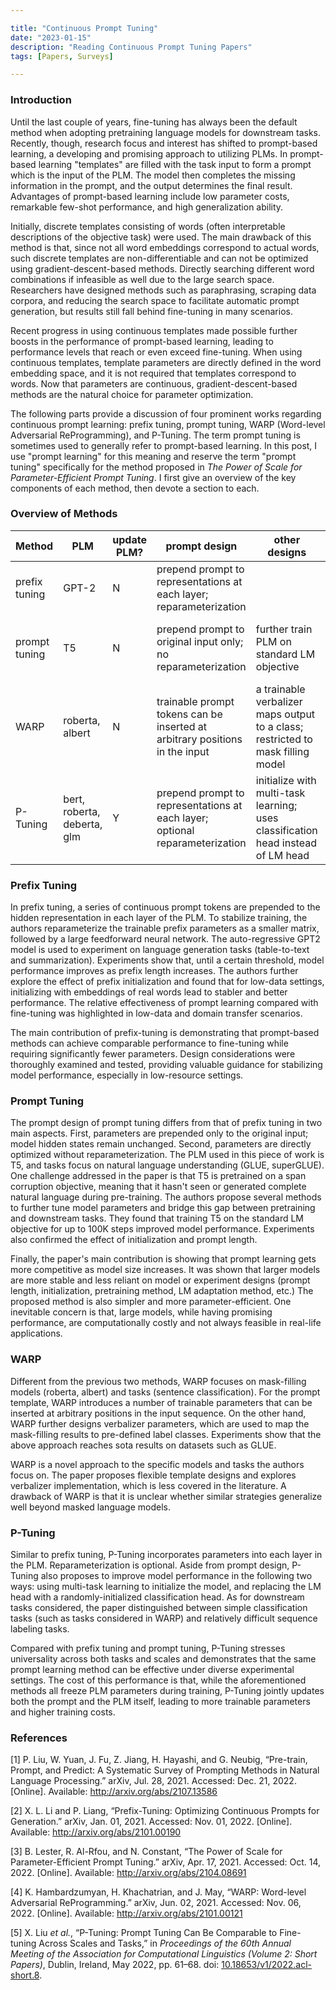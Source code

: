 ```yaml
---

title: "Continuous Prompt Tuning"
date: "2023-01-15"
description: "Reading Continuous Prompt Tuning Papers"
tags: [Papers, Surveys]

---
```


### Introduction

Until the last couple of years, fine-tuning has always been the default method when adopting pretraining language models for downstream tasks. Recently, though, research focus and interest has shifted to prompt-based learning, a developing and promising approach to utilizing PLMs. In prompt-based learning "templates" are filled with the task input to form a prompt which is the input of the PLM. The model then completes the missing information in the prompt, and the output determines the final result. Advantages of prompt-based learning include low parameter costs, remarkable few-shot performance, and high generalization ability.

Initially, discrete templates consisting of words (often interpretable descriptions of the objective task) were used. The main drawback of this method is that, since not all word embeddings correspond to actual words, such discrete templates are non-differentiable and can not be optimized using gradient-descent-based methods. Directly searching different word combinations if infeasible as well due to the large search space. Researchers have designed methods such as paraphrasing, scraping data corpora, and reducing the search space to facilitate automatic prompt generation, but results still fall behind fine-tuning in many scenarios.

Recent progress in using continuous templates made possible further boosts in the performance of prompt-based learning, leading to performance levels that reach or even exceed fine-tuning. When using continuous templates, template parameters are directly defined in the word embedding space, and it is not required that templates correspond to words. Now that parameters are continuous, gradient-descent-based methods are the natural choice for parameter optimization.

The following parts provide a discussion of four prominent works regarding continuous prompt learning: prefix tuning, prompt tuning, WARP (Word-level Adversarial ReProgramming), and P-Tuning. The term prompt tuning is sometimes used to generally refer to prompt-based learning. In this post, I use "prompt learning" for this meaning and reserve the term "prompt tuning" specifically for the method proposed in *The Power of Scale for Parameter-Efficient Prompt Tuning*. I first give an overview of the key components of each method, then devote a section to each.



### Overview of Methods

| Method        | PLM                         | update PLM? | prompt design                                                | other designs                                                | tasks                                                |
| ------------- | --------------------------- | ----------- | ------------------------------------------------------------ | ------------------------------------------------------------ | ---------------------------------------------------- |
| prefix tuning | GPT-2                       | N           | prepend prompt to representations at each layer; reparameterization |                                                              | table-to-text; summarization                         |
| prompt tuning | T5                          | N           | prepend prompt to original input only; no reparameterization | further train PLM on standard LM objective                   | natural language understanding (GLUE, superGLUE)     |
| WARP          | roberta, albert             | N           | trainable prompt tokens can be inserted at arbitrary positions in the input | a trainable verbalizer maps output to a class; restricted to mask filling model | sentence / sentence pair classification (GLUE, etc.) |
| P-Tuning      | bert, roberta, deberta, glm | Y           | prepend prompt to representations at each layer; optional reparameterization | initialize with multi-task learning; uses classification head instead of LM head | classification; sequence labeling                    |



### Prefix Tuning

In prefix tuning, a series of continuous prompt tokens are prepended to the hidden representation in each layer of the PLM. To stabilize training, the authors reparameterize the trainable prefix parameters as a smaller matrix, followed by a large feedforward neural network. The auto-regressive GPT2 model is used to experiment on language generation tasks (table-to-text and summarization). Experiments show that, until a certain threshold, model performance improves as prefix length increases. The authors further explore the effect of prefix initialization and found that for low-data settings, initializing with embeddings of real words lead to stabler and better performance. The relative effectiveness of prompt learning compared with fine-tuning was highlighted in low-data and domain transfer scenarios.

The main contribution of prefix-tuning is demonstrating that prompt-based methods can achieve comparable performance to fine-tuning while requiring significantly fewer parameters. Design considerations were thoroughly examined and tested, providing valuable guidance for stabilizing model performance, especially in low-resource settings.



### Prompt Tuning

The prompt design of prompt tuning differs from that of prefix tuning in two main aspects. First, parameters are prepended only to the original input; model hidden states remain unchanged. Second, parameters are directly optimized without reparameterization. The PLM used in this piece of work is T5, and tasks focus on natural language understanding (GLUE, superGLUE). One challenge addressed in the paper is that T5 is pretrained on a span corruption objective, meaning that it hasn't seen or generated complete natural language during pre-training. The authors propose several methods to further tune model parameters and bridge this gap between pretraining and downstream tasks. They found that training T5 on the standard LM objective for up to 100K steps improved model performance. Experiments also confirmed the effect of initialization and prompt length.

Finally, the paper's main contribution is showing that prompt learning gets more competitive as model size increases. It was shown that larger models are more stable and less reliant on model or experiment designs (prompt length, initialization, pretraining method, LM adaptation method, etc.) The proposed method is also simpler and more parameter-efficient. One inevitable concern is that, large models, while having promising performance, are computationally costly and not always feasible in real-life applications.



### WARP

Different from the previous two methods, WARP focuses on mask-filling models (roberta, albert) and tasks (sentence classification).  For the prompt template, WARP introduces a number of trainable parameters that can be inserted at arbitrary positions in the input sequence. On the other hand, WARP further designs verbalizer parameters, which are used to map the mask-filling results to pre-defined label classes. Experiments show that the above approach reaches sota results on datasets such as GLUE.

WARP is a novel approach to the specific models and tasks the authors focus on. The paper proposes flexible template designs and explores verbalizer implementation, which is less covered in the literature. A drawback of WARP is that it is unclear whether similar strategies generalize well beyond masked language models.



### P-Tuning

Similar to prefix tuning, P-Tuning incorporates parameters into each layer in the PLM. Reparameterization is optional. Aside from prompt design, P-Tuning also proposes to improve model performance in the following two ways: using multi-task learning to initialize the model, and replacing the LM head with a randomly-initialized classification head. As for downstream tasks considered, the paper distinguished between simple classification tasks (such as tasks considered in WARP) and relatively difficult sequence labeling tasks.

Compared with prefix tuning and prompt tuning, P-Tuning stresses universality across both tasks and scales and demonstrates that the same prompt learning method can be effective under diverse experimental settings. The cost of this performance is that, while the aforementioned methods all freeze PLM parameters during training, P-Tuning jointly updates both the prompt and the PLM itself, leading to more trainable parameters and higher training costs.



### References

[1] P. Liu, W. Yuan, J. Fu, Z. Jiang, H. Hayashi, and G. Neubig, “Pre-train, Prompt, and Predict: A Systematic Survey of Prompting Methods in Natural Language Processing.” arXiv, Jul. 28, 2021. Accessed: Dec. 21, 2022. [Online]. Available: http://arxiv.org/abs/2107.13586

[2] X. L. Li and P. Liang, “Prefix-Tuning: Optimizing Continuous Prompts for Generation.” arXiv, Jan. 01, 2021. Accessed: Nov. 01, 2022. [Online]. Available: http://arxiv.org/abs/2101.00190

[3] B. Lester, R. Al-Rfou, and N. Constant, “The Power of Scale for Parameter-Efficient Prompt Tuning.” arXiv, Apr. 17, 2021. Accessed: Oct. 14, 2022. [Online]. Available: http://arxiv.org/abs/2104.08691

[4] K. Hambardzumyan, H. Khachatrian, and J. May, “WARP: Word-level Adversarial ReProgramming.” arXiv, Jun. 02, 2021. Accessed: Nov. 06, 2022. [Online]. Available: http://arxiv.org/abs/2101.00121

[5] X. Liu *et al.*, “P-Tuning: Prompt Tuning Can Be Comparable to Fine-tuning Across Scales and Tasks,” in *Proceedings of the 60th Annual Meeting of the Association for Computational Linguistics (Volume 2: Short Papers)*, Dublin, Ireland, May 2022, pp. 61–68. doi: [10.18653/v1/2022.acl-short.8](https://doi.org/10.18653/v1/2022.acl-short.8).
